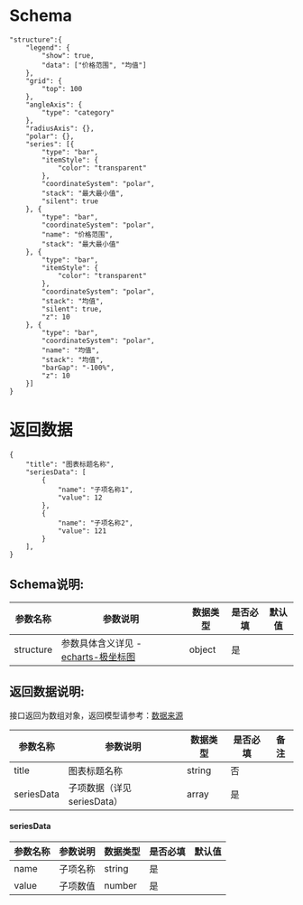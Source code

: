 # Schema

```
"structure":{
	"legend": {
		"show": true,
		"data": ["价格范围", "均值"]
	},
	"grid": {
		"top": 100
	},
	"angleAxis": {
		"type": "category"
	},
	"radiusAxis": {},
	"polar": {},
	"series": [{
		"type": "bar",
		"itemStyle": {
			"color": "transparent"
		},
		"coordinateSystem": "polar",
		"stack": "最大最小值",
		"silent": true
	}, {
		"type": "bar",
		"coordinateSystem": "polar",
		"name": "价格范围",
		"stack": "最大最小值"
	}, {
		"type": "bar",
		"itemStyle": {
			"color": "transparent"
		},
		"coordinateSystem": "polar",
		"stack": "均值",
		"silent": true,
		"z": 10
	}, {
		"type": "bar",
		"coordinateSystem": "polar",
		"name": "均值",
		"stack": "均值",
		"barGap": "-100%",
		"z": 10
	}]
}
```

# 返回数据
```
{
    "title": "图表标题名称",
    "seriesData": [
		{
			"name": "子项名称1",
			"value": 12
		},
		{
			"name": "子项名称2",
			"value": 121
		}
	],
}
```

## Schema说明:
| 参数名称 | 参数说明 | 数据类型 | 是否必填 | 默认值 |
|--|--|--|--| -- |
| structure | 参数具体含义详见 - [echarts-极坐标图](https://echarts.apache.org/v4/examples/zh/index.html#chart-type-bar) | object | 是 |  |

## 返回数据说明:
接口返回为数组对象，返回模型请参考：[数据来源](/数据来源.md)

| 参数名称 | 参数说明 | 数据类型 | 是否必填 | 备注 |
|--|--|--|--| -- |
| title | 图表标题名称 | string | 否 |  |
| seriesData | 子项数据（详见seriesData） | array | 是 |  |

#### seriesData
| 参数名称 | 参数说明 | 数据类型 | 是否必填 | 默认值 |
|--|--|--|--| -- |
| name | 子项名称 | string | 是 |  |
| value | 子项数值 | number | 是 |  |